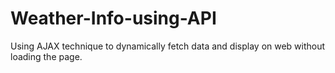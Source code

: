 # Weather-Info-using-API
Using AJAX technique to dynamically fetch data and display on web without loading the page.
